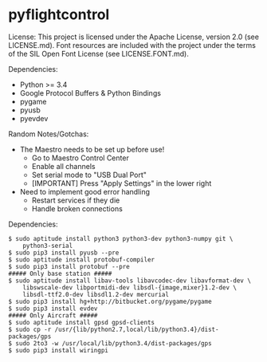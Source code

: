 pyflightcontrol
===============

License:  This project is licensed under the Apache License, version
2.0 (see LICENSE.md).  Font resources are included with the project
under the terms of the SIL Open Font License (see LICENSE.FONT.md).

Dependencies:
 - Python >= 3.4
 - Google Protocol Buffers & Python Bindings
 - pygame
 - pyusb
 - pyevdev

Random Notes/Gotchas:
 - The Maestro needs to be set up before use!
   - Go to Maestro Control Center
   - Enable all channels
   - Set serial mode to "USB Dual Port"
   - [IMPORTANT] Press "Apply Settings" in the lower right
 - Need to implement good error handling
   - Restart services if they die
   - Handle broken connections

Dependencies:

    $ sudo aptitude install python3 python3-dev python3-numpy git \
        python3-serial
    $ sudo pip3 install pyusb --pre
    $ sudo aptitude install protobuf-compiler
    $ sudo pip3 install protobuf --pre
    ##### Only base station #####
    $ sudo aptitude install libav-tools libavcodec-dev libavformat-dev \
        libswscale-dev libportmidi-dev libsdl-{image,mixer}1.2-dev \
        libsdl-ttf2.0-dev libsdl1.2-dev mercurial
    $ sudo pip3 install hg+http://bitbucket.org/pygame/pygame
    $ sudo pip3 install evdev
    ##### Only Aircraft #####
    $ sudo aptitude install gpsd gpsd-clients
    $ sudo cp -r /usr/{lib/python2.7,local/lib/python3.4}/dist-packages/gps
    $ sudo 2to3 -w /usr/local/lib/python3.4/dist-packages/gps
    $ sudo pip3 install wiringpi
